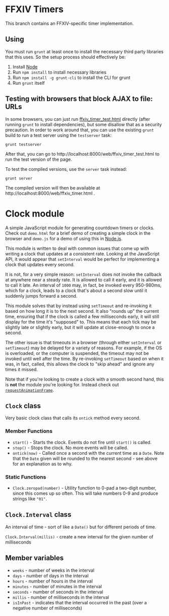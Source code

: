 # FFXIV Timers

This branch contains an FFXIV-specific timer implementation.

## Using

You must run `grunt` at least once to install the necessary third party libraries that this uses. So the setup process should effectively be:

1. Install [Node](https://nodejs.org/)
2. Run `npm install` to install necessary libraries
3. Run `npm install -g grunt-cli` to install the CLI for grunt
4. Run `grunt` itself

## Testing with browsers that block AJAX to file: URLs

In some browsers, you can just run [ffxiv_timer_test.html](web/ffxiv_timer_test.html) directly (after running `grunt` to install dependencies), but some disallow that as a security precaution. In order to work around that, you can use the existing `grunt` build to run a test server using the `testserver` task:

    grunt testserver

After that, you can go to http://localhost:8000/web/ffxiv_timer_test.html to run the test version of the page.

To test the compiled versions, use the `server` task instead:

    grunt server

The compiled version will then be available at http://localhost:8000/web/ffxiv_timer.html .

# Clock module

A simple JavaScript module for generating countdown timers or clocks. Check out `demo.html` for a brief demo of creating a simple clock in the browser and `demo.js` for a demo of using this in [Node.js](http://nodejs.org).

This module is written to deal with common issues that come up with writing a clock that updates at a consistent rate. Looking at the JavaScript API, it would appear that `setInterval` would be perfect for implementing a clock that updates every second.

It is not, for a very simple reason: `setInterval` does not invoke the callback at anywhere near a steady rate. It is allowed to call it early, and it is allowed to call it late. An interval of `1000` may, in fact, be invoked every 950-980ms, which for a clock, leads to a clock that's about a second slow until it suddenly jumps forward a second.

This module solves that by instead using `setTimeout` and re-invoking it based on how long it is to the next second. It also "rounds up" the current time, ensuring that if the clock is called a few milliseconds early, it will still display for the time it's "supposed" to. This means that each tick may be slightly late or slightly early, but it will update at close-enough to once a second.

The other issue is that timeouts in a browser (through either `setInterval` or `setTimeout`) may be delayed for a variety of reasons. For example, if the OS is overloaded, or the computer is suspended, the timeout may not be invoked until well after the time. By re-invoking `setTimeout` based on when it was, in fact, called, this allows the clock to "skip ahead" and ignore any times it missed.

Note that if you're looking to create a clock with a smooth second hand, this is **not** the module you're looking for. Instead check out [`requestAnimationFrame`](https://developer.mozilla.org/en-US/docs/Web/API/Window/requestAnimationFrame).

## `Clock` class

Very basic clock class that calls its `ontick` method every second.

### Member Functions

* `start()` - Starts the clock. Events do not fire until `start()` is called.
* `stop()` - Stops the clock. No more events will be called.
* `ontick(now)` - Called once a second with the current time as a `Date`. Note that the `Date` given will be rounded to the nearest second - see above for an explanation as to why.

### Static Functions

* `Clock.zeropad(number)` - Utility function to 0-pad a two-digit number, since this comes up so often. This will take numbers 0-9 and produce strings like `"01"`.

## `Clock.Interval` class

An interval of time - sort of like a `Date()` but for different periods of time.

`Clock.Interval(millis)` - create a new interval for the given number of milliseconds

## Member variables

* `weeks` - number of weeks in the interval
* `days` - number of days in the interval
* `hours` - number of hours in the interval
* `minutes` - number of minutes in the interval
* `seconds` - number of seconds in the interval
* `millis` - number of milliseconds in the interval
* `isInPast` - indicates that the interval occurred in the past (over a negative number of milliseconds)
